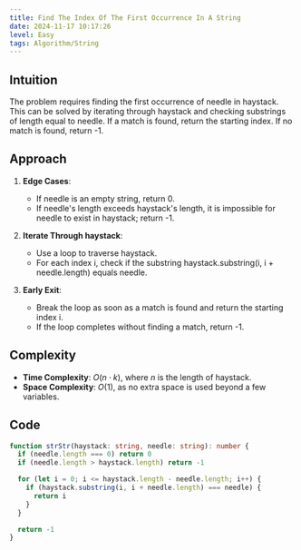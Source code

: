 ```yaml
---
title: Find The Index Of The First Occurrence In A String
date: 2024-11-17 10:17:26
level: Easy
tags: Algorithm/String
---
```


## Intuition

The problem requires finding the first occurrence of needle in haystack. This can be solved by iterating through haystack and checking substrings of length equal to needle. If a match is found, return the starting index. If no match is found, return -1.

## Approach

1. **Edge Cases**:
	- If needle is an empty string, return 0.
	- If needle's length exceeds haystack's length, it is impossible for needle to exist in haystack; return -1.

2. **Iterate Through haystack**:
	- Use a loop to traverse haystack.
	- For each index i, check if the substring haystack.substring(i, i + needle.length) equals needle.

3. **Early Exit**:
	- Break the loop as soon as a match is found and return the starting index i.
	- If the loop completes without finding a match, return -1.

## Complexity

- **Time Complexity**: $O(n \cdot k)$, where $n$ is the length of haystack.
- **Space Complexity**: $O(1)$, as no extra space is used beyond a few variables.

## Code

```ts
function strStr(haystack: string, needle: string): number {
  if (needle.length === 0) return 0
  if (needle.length > haystack.length) return -1

  for (let i = 0; i <= haystack.length - needle.length; i++) {
    if (haystack.substring(i, i + needle.length) === needle) {
      return i
    }
  }

  return -1
}
```
